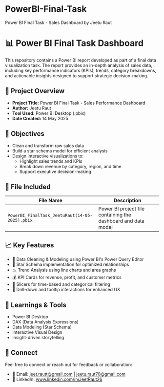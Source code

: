 # PowerBI-Final-Task
Power BI Final Task - Sales Dashboard by Jeetu Raut
 
# 📊 Power BI Final Task Dashboard 
    
This repository contains a Power BI report developed as part of a final data visualization task. The report provides an in-depth analysis of sales data, including key performance indicators (KPIs), trends, category breakdowns, and actionable insights designed to support strategic decision-making.

## 🧠 Project Overview
  
- **Project Title:** Power BI Final Task - Sales Performance Dashboard                                                                     
- **Author:** Jeetu Raut
- **Tool Used:** Power BI Desktop (.pbix)  
- **Date Created:** 14 May 2025

## 📌 Objectives  

- Clean and transform raw sales data
- Build a star schema model for efficient analysis
- Design interactive visualizations to:
  - Highlight sales trends and KPIs
  - Break down revenue by category, region, and time
  - Support executive decision-making

## 📁 File Included

| File Name                                           | Description                                  |
|----------------------------------------------------|----------------------------------------------|
| `PowerBI_FinalTask_JeetuRaut(14-05-2025).pbix`     | Power BI project file containing the dashboard and data model |


## 📈 Key Features

- 🧹 Data Cleaning & Modeling using Power BI's Power Query Editor  
- 🌟 Star Schema implementation for optimized relationships  
- 📉 Trend Analysis using line charts and area graphs  
- 💰 KPI Cards for revenue, profit, and customer metrics  
- 🧭 Slicers for time-based and categorical filtering  
- 📌 Drill-down and tooltip interactions for enhanced UX


## 🧠 Learnings & Tools

- Power BI Desktop
- DAX (Data Analysis Expressions)
- Data Modeling (Star Schema)
- Interactive Visual Design
- Insight-driven storytelling

## 🔗 Connect

Feel free to connect or reach out for feedback or collaboration:

- 📧 Email: jeet.rautt@gmail.com | jeetu.raut70@gmail.com
- 🔗 LinkedIn: www.linkedin.com/in/JeetRaut26
